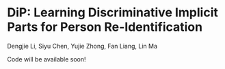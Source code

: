# DiP: Learning Discriminative Implicit Parts for Person Re-Identification
Dengjie Li, Siyu Chen, Yujie Zhong, Fan Liang, Lin Ma

Code will be available soon!
